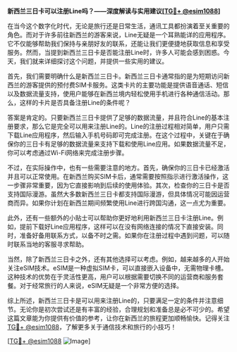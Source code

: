 **新西兰三日卡可以注册Line吗？——深度解读与实用建议[[TG💪+ @esim1088](https://t.me/s/esim1088)]**

在当今这个数字化时代，无论是旅行还是日常生活，通讯工具都扮演着至关重要的角色。而对于许多前往新西兰的游客来说，Line无疑是一个耳熟能详的应用程序。它不仅能够帮助我们保持与亲朋好友的联系，还能让我们更便捷地获取信息和享受服务。然而，当提到新西兰三日卡是否能注册Line时，许多人可能会感到困惑。今天，我们就来详细探讨这个问题，并提供一些实用的建议。

首先，我们需要明确什么是新西兰三日卡。新西兰三日卡通常指的是为短期访问新西兰的游客提供的预付费SIM卡服务。这类卡片的主要功能是提供语音通话、短信以及数据流量支持，使用户能够在新西兰境内轻松使用手机进行各种通信活动。那么，这样的卡片是否具备注册Line的条件呢？

答案是肯定的。只要新西兰三日卡提供了足够的数据流量，并且符合Line的基本注册要求，那么它是完全可以用来注册Line的。Line的注册过程相对简单，用户只需下载Line应用程序，然后输入手机号码即可完成注册。在这个过程中，关键在于确保你的三日卡有足够的数据流量来支持下载和使用Line应用。如果数据流量不足，你可以考虑通过Wi-Fi网络来完成注册步骤。

不过，在实际操作中，也有一些需要注意的地方。首先，确保你的三日卡已经激活并且可以正常使用。在新西兰购买SIM卡后，通常需要按照指示进行激活操作，这一步骤非常重要，因为它直接影响到后续的使用体验。其次，检查你的三日卡是否支持国际漫游。虽然大多数新西兰三日卡都支持国际漫游，但具体情况可能因运营商而异。如果你计划在新西兰期间频繁使用Line进行跨国沟通，这一点尤为重要。

此外，还有一些额外的小贴士可以帮助你更好地利用新西兰三日卡注册Line。例如，提前下载好Line应用程序，这样可以在没有网络连接的情况下直接安装。同时，准备好备用联系方式，以备不时之需。如果你在注册过程中遇到问题，可以随时联系当地的客服寻求帮助。

当然，除了新西兰三日卡之外，还有其他选择可以考虑。例如，越来越多的人开始关注eSIM技术。eSIM是一种虚拟SIM卡，可以直接嵌入设备中，无需物理卡槽。这种技术的优势在于灵活性更高，用户可以根据需要切换不同的运营商和服务套餐。对于经常旅行的人来说，eSIM无疑是一个非常方便的选择。

综上所述，新西兰三日卡是可以用来注册Line的，只要满足一定的条件并注意细节。无论你是初次尝试还是有丰富的经验，合理规划和准备总是必不可少的。希望这篇文章能为你提供有价值的参考，让你在新西兰的旅程更加顺畅愉快。记得关注[TG💪+ @esim1088](https://t.me/s/esim1088)，了解更多关于通信技术和旅行的小技巧！

[[TG💪+ @esim1088](https://t.me/s/esim1088) ![Image](https://i.postimg.cc/4NQfJmqS/Snipaste-2025-05-13-00-14-12.png)]